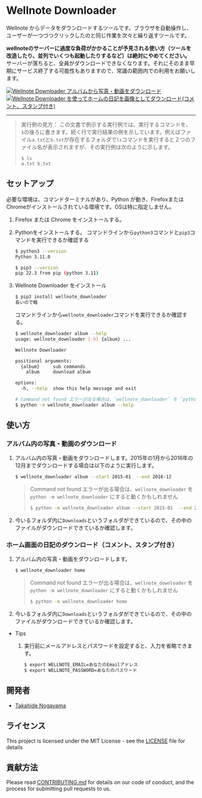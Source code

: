 # Wellnote Downloader



Wellnote からデータをダウンロードするツールです。ブラウザを自動操作し、ユーザーが一つづつクリックしたのと同じ作業を次々と繰り返すツールです。



**wellnoteのサーバーに過度な負荷がかかることが予見される使い方（ツールを改造したり、並列でいくつも起動したりするなど）は絶対にやめてください。** サーバーが落ちると、全員がダウンロードできなくなります。それにそのまま早期にサービス終了する可能性もありますので、常識の範囲内での利用をお願いします。



[![Wellnote Downloader アルバムから写真・動画をダウンロード](https://user-images.githubusercontent.com/11750755/206524695-38bffc61-b4ac-4802-a810-13b8cc824e83.png)](https://youtu.be/o0UrRwXwCeI)
[![Wellnote Downloader を使ってホームの日記を画像としてダウンロード(コメント、スタンプ付き)](https://user-images.githubusercontent.com/11750755/206735482-b98ea332-9126-4b4f-aa47-bd6e67f76be3.png)](https://youtu.be/RyJrXGKGksc)

----



> 実行例の見方： この文書で例示する実行例では、実行するコマンドを、`$`の後ろに書きます。続く行で実行結果の例を示しています。例えばファイル`a.txt`と`b.txt`が存在するフォルダで`ls`コマンドを実行すると２つのファイル名が表示されますが、その実行例は次のように示します。
>
> ```
> $ ls
> a.txt b.txt



## セットアップ



必要な環境は、コマンドターミナルがあり、Python が動き、FirefoxまたはChromeがインストールされている環境です。OSは特に指定しません。



1. Firefox または Chrome をインストールする。
2. Pythonをインストールする。
    コマンドラインから`python3`コマンドと`pip3`コマンドを実行できるか確認する
    
    ```sh
    $ python3 --version
    Python 3.11.0
    
    $ pip3 --version 
    pip 22.3 from pip (python 3.11)
    ```
3. Wellnote Downloader をインストール
    ```bash
    $ pip3 install wellnote_downloader
    長いので略
    ```
    
    コマンドラインから`wellnote_downloader`コマンドを実行できるか確認する。
    ```sh
    $ wellnote_downloader album --help
    usage: wellnote_downloader [-h] {album} ...
    
    Wellnote Downloader
    
    positional arguments:
      {album}     sub commands
        album     download album
    
    options:
      -h, --help  show this help message and exit
    
    # Command not found エラーが出る場合は、`wellnote_downloader` を `python -m wellnote_downloader` にすると動くかもしれません
    $ python -m wellnote_downloader album --help
    
    ```



## 使い方



### アルバム内の写真・動画のダウンロード



1. アルバム内の写真・動画をダウンロードします。2015年の1月から2016年の12月までダウンロードする場合は以下のように実行します。
    ```sh
    $ wellnote_downloader album --start 2015-01  --end 2016-12
    ```

    
    
    > Command not found エラーが出る場合は、`wellnote_downloader` を `python -m wellnote_downloader` にすると動くかもしれません
    > ```sh
    > $ python -m wellnote_downloader album --start 2015-01  --end 2016-12
    > ```
    
    
    
2. 今いるフォルダ内に`Downloads`というフォルダができているので、その中のファイルがダウンロードできているか確認します。



### ホーム画面の日記のダウンロード（コメント、スタンプ付き）


1. アルバム内の写真・動画をダウンロードします。
    ```sh
    $ wellnote_downloader home
    ```

    
    
    > Command not found エラーが出る場合は、`wellnote_downloader` を `python -m wellnote_downloader` にすると動くかもしれません
    > ```sh
    > $ python -m wellnote_downloader home
    > ```
    
2. 今いるフォルダ内に`Downloads`というフォルダができているので、その中のファイルがダウンロードできているか確認します。





- Tips

    1. 実行前にメールアドレスとパスワードを設定すると、入力を省略できます。
        ```sh
        $ export WELLNOTE_EMAIL=あなたのEmailアドレス
        $ export WELLNOTE_PASSWORD=あなたのパスワード
        ```





## 開発者

- [Takahide Nogayama](https://github.com/nogayama)

## ライセンス

This project is licensed under the MIT License - see the [LICENSE](./LICENSE) file for details



## 貢献方法

Please read [CONTRIBUTING.md](./CONTRIBUTING.md) for details on our code of conduct, and the process for submitting pull requests to us.
